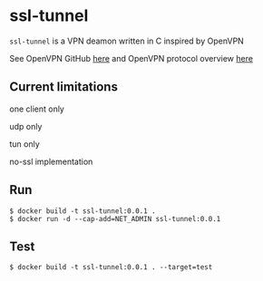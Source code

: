 # ssl-tunnel

`ssl-tunnel` is a VPN deamon written in C
inspired by OpenVPN

See OpenVPN GitHub [here](https://github.com/OpenVPN/openvpn)
and OpenVPN protocol overview [here](https://build.openvpn.net/doxygen/network_protocol.html)

## Current limitations
one client only

udp only

tun only

no-ssl implementation

## Run
    $ docker build -t ssl-tunnel:0.0.1 .
    $ docker run -d --cap-add=NET_ADMIN ssl-tunnel:0.0.1

## Test
    $ docker build -t ssl-tunnel:0.0.1 . --target=test